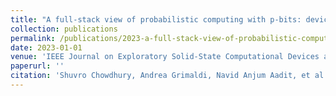 ```yaml
---
title: "A full-stack view of probabilistic computing with p-bits: devices, architectures, and algorithms"
collection: publications
permalink: /publications/2023-a-full-stack-view-of-probabilistic-computing-with
date: 2023-01-01
venue: 'IEEE Journal on Exploratory Solid-State Computational Devices and Circuits'
paperurl: ''
citation: 'Shuvro Chowdhury, Andrea Grimaldi, Navid Anjum Aadit, et al. (2023). A full-stack view of probabilistic computing with p-bits: devices, architectures, and algorithms. IEEE Journal on Exploratory Solid-State Computational Devices and Circuits.'
---
```

